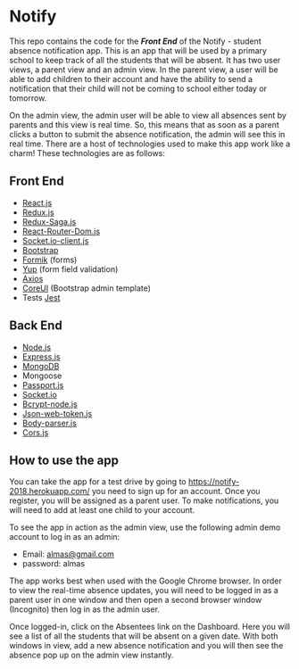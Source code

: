 # Notify

This repo contains the code for the **_Front End_** of the Notify - student absence notification app. 
This is an app that will be used by a primary school to keep track of all the 
students that will be absent. It has two user views, a parent view and an admin view.
In the parent view, a user will be able to add children to their account and have the ability to send a notification
that their child will not be coming to school either today or tomorrow. 

On the admin view, the admin user will be able to view all absences sent by parents and this view is real time. So, this means that as soon as a parent clicks a button to submit the absence notification, the admin will see this in real time. 
There are a host of technologies used to make this app work like a charm! These technologies
are as follows:

## Front End 
- [React.js](https://github.com/facebook/react)
- [Redux.js](https://github.com/reduxjs/redux) 
- [Redux-Saga.js](https://github.com/redux-saga/redux-saga) 
- [React-Router-Dom.js](https://github.com/ReactTraining/react-router/tree/master/packages/react-router-dom) 
- [Socket.io-client.js](https://github.com/socketio/socket.io-client) 
- [Bootstrap](https://getbootstrap.com/) 
- [Formik](https://github.com/jaredpalmer/formik) (forms)
- [Yup](https://github.com/jquense/yup) (form field validation)
- [Axios](https://github.com/axios/axios)
- [CoreUI](https://github.com/coreui/coreui-free-bootstrap-admin-template) (Bootstrap admin template) 
- Tests [Jest](https://github.com/facebook/jest)

## Back End
- [Node.js](https://github.com/nodejs/node) 
- [Express.js](https://github.com/expressjs/express) 
- [MongoDB](https://github.com/mongodb/mongo)
- Mongoose 
- [Passport.js](https://github.com/jaredhanson/passport) 
- [Socket.io](https://github.com/socketio/socket.io) 
- [Bcrypt-node.js](https://github.com/kelektiv/node.bcrypt.js/) 
- [Json-web-token.js](https://github.com/auth0/node-jsonwebtoken) 
- [Body-parser.js](https://github.com/expressjs/body-parser) 
- [Cors.js](https://github.com/expressjs/cors) 

## How to use the app

You can take the app for a test drive by going to https://notify-2018.herokuapp.com/ you need to sign up for an 
account. Once you register, you will be assigned as a parent user. To make notifications, you will
need to add at least one child to your account. 

To see the app in action as the admin view, use the following admin demo account to log in as an admin: 

- Email: almas@gmail.com
- password: almas

The app works best when used with the Google Chrome browser. In order to view the real-time absence updates, you will need to be logged in as a parent user in one window
and then open a second browser window (Incognito) then log in as the admin user. 

Once logged-in, click on the Absentees link on the Dashboard. Here you will see a list of all the students that will be absent on a given date.
With both windows in view, add a new absence notification and you will then see the absence pop up on the admin view instantly.

